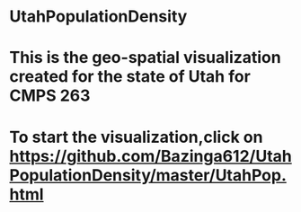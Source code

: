 # UtahPopulationDensity
# This is the geo-spatial visualization created for the state of Utah for CMPS 263
# To start the visualization,click on https://github.com/Bazinga612/UtahPopulationDensity/master/UtahPop.html
